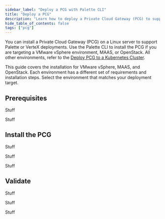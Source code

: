 ```yaml
---
sidebar_label: "Deploy a PCG with Palette CLI"
title: "Deploy a PCG"
description: "Learn how to deploy a Private Cloud Gateway (PCG) to support Palette or VerteX deployments."
hide_table_of_contents: false
tags: ["pcg"]
---
```


You can install a Private Cloud Gateway (PCG) on a Linux server to support Palette or VerteX deployments. Use the
Palette CLI to install the PCG if you are targeting a VMware vSphere environment, MAAS, or OpenStack. All other
environments, refer to the [Deploy PCG to a Kubernetes Cluster](../deploy-pcg-k8s.md).

This guide covers the installation for VMware vSphere, MAAS, and OpenStack. Each environment has a different set of
requirements and installation steps. Select the environment that matches your deployment target.

## Prerequisites

<Tabs groupId="infra">
<TabItem label="VMware vSphere" value="vmware">

</TabItem>
<TabItem label="MAAS" value="maas">

Stuff

</TabItem>
<TabItem label="OpenStack" value="openstack">

Stuff

</TabItem>

</Tabs>

## Install the PCG

<Tabs groupId="infra">
<TabItem label="VMware vSphere" value="vmware">

Stuff

</TabItem>
<TabItem label="MAAS" value="maas">

Stuff

</TabItem>
<TabItem label="OpenStack" value="openstack">

Stuff

</TabItem>

</Tabs>

## Validate

<Tabs groupId="infra">
<TabItem label="VMware vSphere" value="vmware">

Stuff

</TabItem>
<TabItem label="MAAS" value="maas">

Stuff

</TabItem>
<TabItem label="OpenStack" value="openstack">

Stuff

</TabItem>

</Tabs>
